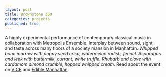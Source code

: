 ```yaml
---
layout: post
title: Brownstone 360
categories: projects
published: true
---
```


A highly experimental performance of contemporary classical music in collaboration with Metropolis Ensemble. Interplay between sound, sight, and taste
across many floors of a society mansion in Manhattan.
_Whipped bone marrow with poppy seed crisp, watermelon radish, fennel. Asparagus and leek with buttermilk, currant, white truffle. Rhubarb and clove with cardamom almond crumble, hopped whipped cream._
Read about the event on [VICE](http://thecreatorsproject.vice.com/blog/upper-east-side-mansion-food-art-concert)
and [Edible Manhattan](http://www.ediblemanhattan.com/eat/brownstone-360-pith/).
